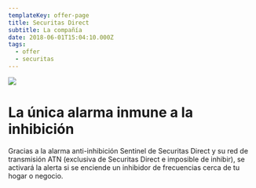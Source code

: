 ```yaml
---
templateKey: offer-page
title: Securitas Direct
subtitle: La compañía
date: 2018-06-01T15:04:10.000Z
tags:
  - offer
  - securitas
---
```


<img class="kit" src=/images/securitaskit.png />
<h1>La única alarma inmune a la inhibición</h1>
<p>Gracias a la alarma anti-inhibición Sentinel de Securitas Direct y su red de transmisión ATN (exclusiva de Securitas Direct e imposible de inhibir), se activará la alerta si se enciende un inhibidor de frecuencias cerca de tu hogar o negocio.</p>
